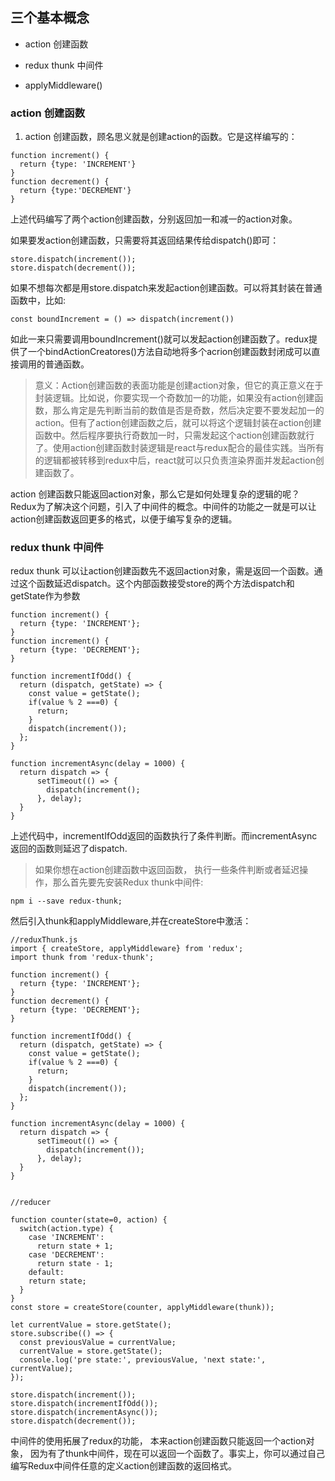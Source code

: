 ## 三个基本概念

- action 创建函数

- redux thunk 中间件

- applyMiddleware()


### action 创建函数

1. action 创建函数，顾名思义就是创建action的函数。它是这样编写的：

```
function increment() {
  return {type: 'INCREMENT'}
}
function decrement() {
  return {type:'DECREMENT'}
}
```

上述代码编写了两个action创建函数，分别返回加一和减一的action对象。

如果要发action创建函数，只需要将其返回结果传给dispatch()即可：

```
store.dispatch(increment());
store.dispatch(decrement());
```
如果不想每次都是用store.dispatch来发起action创建函数。可以将其封装在普通函数中，比如:

```
const boundIncrement = () => dispatch(increment())
```

如此一来只需要调用boundIncrement()就可以发起action创建函数了。redux提供了一个bindActionCreatores()方法自动地将多个acrion创建函数封闭成可以直接调用的普通函数。


> 意义：Action创建函数的表面功能是创建action对象，但它的真正意义在于封装逻辑。比如说，你要实现一个奇数加一的功能，如果没有action创建函数，那么肯定是先判断当前的数值是否是奇数，然后决定要不要发起加一的action。但有了action创建函数之后，就可以将这个逻辑封装在action创建函数中。然后程序要执行奇数加一时，只需发起这个action创建函数就行了。使用action创建函数封装逻辑是react与redux配合的最佳实践。当所有的逻辑都被转移到redux中后，react就可以只负责渲染界面并发起action创建函数了。

action 创建函数只能返回action对象，那么它是如何处理复杂的逻辑的呢？Redux为了解决这个问题，引入了中间件的概念。中间件的功能之一就是可以让action创建函数返回更多的格式，以便于编写复杂的逻辑。

### redux thunk 中间件

redux thunk 可以让action创建函数先不返回action对象，需是返回一个函数。通过这个函数延迟dispatch。这个内部函数接受store的两个方法dispatch和getState作为参数

```
function increment() {
  return {type: 'INCREMENT'};
}
function increment() {
  return {type: 'DECREMENT'};
}

function incrementIfOdd() {
  return (dispatch, getState) => {
    const value = getState();
    if(value % 2 ===0) {
      return;
    }
    dispatch(increment());
  };
}

function incrementAsync(delay = 1000) {
  return dispatch => {
      setTimeout(() => {
        dispatch(increment();
      }, delay);
  }
}
```

上述代码中，incrementIfOdd返回的函数执行了条件判断。而incrementAsync返回的函数则延迟了dispatch.

> 如果你想在action创建函数中返回函数， 执行一些条件判断或者延迟操作，那么首先要先安装Redux thunk中间件:

```
npm i --save redux-thunk;
```

然后引入thunk和applyMiddleware,并在createStore中激活：

```
//reduxThunk.js
import { createStore, applyMiddleware} from 'redux';
import thunk from 'redux-thunk';

function increment() {
  return {type: 'INCREMENT'};
}
function decrement() {
  return {type: 'DECREMENT'};
}

function incrementIfOdd() {
  return (dispatch, getState) => {
    const value = getState();
    if(value % 2 ===0) {
      return;
    }
    dispatch(increment());
  };
}

function incrementAsync(delay = 1000) {
  return dispatch => {
      setTimeout(() => {
        dispatch(increment());
      }, delay);
  }
}


//reducer

function counter(state=0, action) {
  switch(action.type) {
    case 'INCREMENT':
      return state + 1;
    case 'DECREMENT':
      return state - 1;
    default:
    return state;
  }
}
const store = createStore(counter, applyMiddleware(thunk));

let currentValue = store.getState();
store.subscribe(() => {
  const previousValue = currentValue;
  currentValue = store.getState();
  console.log('pre state:', previousValue, 'next state:', currentValue);
});

store.dispatch(increment());
store.dispatch(incrementIfOdd());
store.dispatch(incrementAsync());
store.dispatch(decrement());

```

中间件的使用拓展了redux的功能， 本来action创建函数只能返回一个action对象， 因为有了thunk中间件，现在可以返回一个函数了。事实上，你可以通过自己编写Redux中间件任意的定义action创建函数的返回格式。
